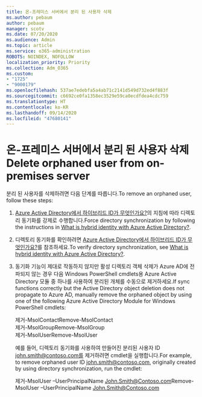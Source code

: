 ```yaml
---
title: 온-프레미스 서버에서 분리 된 사용자 삭제
ms.author: pebaum
author: pebaum
manager: scotv
ms.date: 07/20/2020
ms.audience: Admin
ms.topic: article
ms.service: o365-administration
ROBOTS: NOINDEX, NOFOLLOW
localization_priority: Priority
ms.collection: Adm_O365
ms.custom:
- "1725"
- "9000179"
ms.openlocfilehash: 537ae7edebfa5a4ab71c2141d549d732ed4f883f
ms.sourcegitcommit: c6692ce0fa1358ec3529e59ca0ecdfdea4cdc759
ms.translationtype: HT
ms.contentlocale: ko-KR
ms.lasthandoff: 09/14/2020
ms.locfileid: "47680141"
---
```

# <a name="delete-orphaned-user-from-on-premises-server"></a><span data-ttu-id="990e8-102">온-프레미스 서버에서 분리 된 사용자 삭제</span><span class="sxs-lookup"><span data-stu-id="990e8-102">Delete orphaned user from on-premises server</span></span>

<span data-ttu-id="990e8-103">분리 된 사용자를 삭제하려면 다음 단계를 따릅니다.</span><span class="sxs-lookup"><span data-stu-id="990e8-103">To remove an orphaned user, follow these steps:</span></span>

1. <span data-ttu-id="990e8-104">[Azure Active Directory에서 하이브리드 ID가 무엇인가요?](https://technet.microsoft.com/library/jj151771.aspx#bkmk_synchronizedirectories)의 지침에 따라 디렉토리 동기화를 강제로 수행합니다.</span><span class="sxs-lookup"><span data-stu-id="990e8-104">Force directory synchronization by following the instructions in [What is hybrid identity with Azure Active Directory?](https://technet.microsoft.com/library/jj151771.aspx#bkmk_synchronizedirectories).</span></span>

2. <span data-ttu-id="990e8-105">디렉토리 동기화를 확인하려면 [Azure Active Directory에서 하이브리드 ID가 무엇인가요?](https://technet.microsoft.com/library/jj151797.aspx)를 참조하세요.</span><span class="sxs-lookup"><span data-stu-id="990e8-105">To verify directory synchronization, see [What is hybrid identity with Azure Active Directory?](https://technet.microsoft.com/library/jj151797.aspx).</span></span>

3. <span data-ttu-id="990e8-106">동기화 기능이 제대로 작동하지 않지만 활성 디렉토리 객체 삭제가 Azure AD에 전파되지 않는 경우 다음 Windows PowerShell cmdlets용 Azure Active Directory 모듈 중 하나를 사용하여 분리된 개체를 수동으로 제거하세요.</span><span class="sxs-lookup"><span data-stu-id="990e8-106">If sync functions correctly but the Active Directory object deletion does not propagate to Azure AD, manually remove the orphaned object by using one of the following Azure Active Directory Module for Windows PowerShell cmdlets:</span></span>

    <span data-ttu-id="990e8-107">제거-MsolContact</span><span class="sxs-lookup"><span data-stu-id="990e8-107">Remove-MsolContact</span></span>  
    <span data-ttu-id="990e8-108">제거-MsolGroup</span><span class="sxs-lookup"><span data-stu-id="990e8-108">Remove-MsolGroup</span></span>  
    <span data-ttu-id="990e8-109">제거-MsolUser</span><span class="sxs-lookup"><span data-stu-id="990e8-109">Remove-MsolUser</span></span>

    <span data-ttu-id="990e8-110">예를 들어, 디렉토리 동기화를 사용하여 만들어진 분리된 사용자 ID john.smith@contoso.com를 제거하려면 cmdlet을 실행합니다.</span><span class="sxs-lookup"><span data-stu-id="990e8-110">For example, to remove orphaned user ID john.smith@contoso.com, originally created by using directory synchronization, run the cmdlet:</span></span>

    <span data-ttu-id="990e8-111">제거-MsolUser –UserPrincipalName John.Smith@Contoso.com</span><span class="sxs-lookup"><span data-stu-id="990e8-111">Remove-MsolUser –UserPrincipalName John.Smith@Contoso.com</span></span>